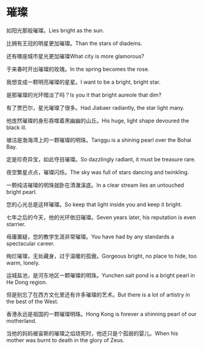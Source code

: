 # 璀璨

<p><span class="chinese">如阳光那般璀璨。</span><span class="english">Lies bright as the sun.</span></p>

<p><span class="chinese">比拥有王冠的明星更加璀璨。</span><span class="english">Than the stars of diadems.</span></p>

<p><span class="chinese">还有哪座城市星光更加璀璨</span><span class="english">What city is more glamorous?</span></p>

<p><span class="chinese">于来春时开出璀璨的玫瑰。</span><span class="english">In the spring becomes the rose.</span></p>

<p><span class="chinese">我想变成一颗明亮璀璨的星星。</span><span class="english">I want to be a bright, bright star.</span></p>

<p><span class="chinese">是那璀璨的光环暗淡了吗？</span><span class="english">Is you it that bright aureole that dim?</span></p>

<p><span class="chinese">有了贾巴尔，星光璀璨了很多。</span><span class="english">Had Jiabaer radiantly, the star light many.</span></p>

<p><span class="chinese">他庞然璀璨的身形吞噬着黑幽幽的山丘。</span><span class="english">His huge, light shape devoured the black ill.</span></p>

<p><span class="chinese">塘沽是渤海湾上的一颗璀璨的明珠。</span><span class="english">Tanggu is a shining pearl over the Bohai Bay.</span></p>

<p><span class="chinese">定是珍奇异宝，如此夺目璀璨。</span><span class="english">So dazzlingly radiant, it must be treasure rare.</span></p>

<p><span class="chinese">夜空繁星点点，璀璨闪烁。</span><span class="english">The sky was full of stars dancing and twinkling.</span></p>

<p><span class="chinese">一颗纯洁璀璨的明珠就卧在清澈溪底。</span><span class="english">In a clear stream lies an untouched bright pearl.</span></p>

<p><span class="chinese">您的心光总是这样璀璨。</span><span class="english">So keep that light inside you and keep it bright.</span></p>

<p><span class="chinese">七年之后的今天，他的光环依旧璀璨。</span><span class="english">Seven years later, his reputation is even starrier.</span></p>

<p><span class="chinese">毋庸置疑，您的教学生涯非常璀璨。</span><span class="english">You have had by any standards a spectacular career.</span></p>

<p><span class="chinese">绚烂璀璨，无处藏身，过于温暖的孤傲。</span><span class="english">Gorgeous bright, no place to hide, too warm, lonely.</span></p>

<p><span class="chinese">运城盐池，是河东地区一颗璀璨的明珠。</span><span class="english">Yunchen salt pond is a bright pearl in He Dong region.</span></p>

<p><span class="chinese">但是别忘了在西方文化里还有许多璀璨的艺术。</span><span class="english">But there is a lot of artistry in the best of the West.</span></p>

<p><span class="chinese">香港永远是祖国的一颗璀璨明珠。</span><span class="english">Hong Kong is forever a shinning pearl of our motherland.</span></p>

<p><span class="chinese">当他的妈妈被宙斯的璀璨之焰烧死时，他还只是个孤弱的婴儿。</span><span class="english">When his mother was burnt to death in the glory of Zeus.</span></p>

